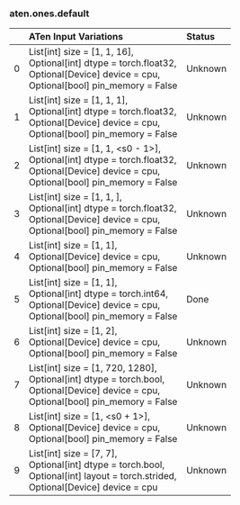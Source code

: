 ### aten.ones.default
|    | ATen Input Variations                                                                                                                             | Status   |
|---:|:--------------------------------------------------------------------------------------------------------------------------------------------------|:---------|
|  0 | List[int] size = [1, 1, 16],<br>Optional[int] dtype = torch.float32,<br>Optional[Device] device = cpu,<br>Optional[bool] pin_memory = False       | Unknown  |
|  1 | List[int] size = [1, 1, 1],<br>Optional[int] dtype = torch.float32,<br>Optional[Device] device = cpu,<br>Optional[bool] pin_memory = False        | Unknown  |
|  2 | List[int] size = [1, 1, <s0 - 1>],<br>Optional[int] dtype = torch.float32,<br>Optional[Device] device = cpu,<br>Optional[bool] pin_memory = False | Unknown  |
|  3 | List[int] size = [1, 1, <s0>],<br>Optional[int] dtype = torch.float32,<br>Optional[Device] device = cpu,<br>Optional[bool] pin_memory = False     | Unknown  |
|  4 | List[int] size = [1, 1],<br>Optional[Device] device = cpu,<br>Optional[bool] pin_memory = False                                                   | Unknown  |
|  5 | List[int] size = [1, 1],<br>Optional[int] dtype = torch.int64,<br>Optional[Device] device = cpu,<br>Optional[bool] pin_memory = False             | Done     |
|  6 | List[int] size = [1, 2],<br>Optional[Device] device = cpu,<br>Optional[bool] pin_memory = False                                                   | Unknown  |
|  7 | List[int] size = [1, 720, 1280],<br>Optional[int] dtype = torch.bool,<br>Optional[Device] device = cpu,<br>Optional[bool] pin_memory = False      | Unknown  |
|  8 | List[int] size = [1, <s0 + 1>],<br>Optional[Device] device = cpu,<br>Optional[bool] pin_memory = False                                            | Unknown  |
|  9 | List[int] size = [7, 7],<br>Optional[int] dtype = torch.bool,<br>Optional[int] layout = torch.strided,<br>Optional[Device] device = cpu           | Unknown  |

